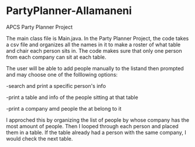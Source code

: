 # PartyPlanner-Allamaneni
APCS Party Planner Project

The main class file is Main.java. In the Party Planner Project, the code takes a csv file and organizes all the names in it to make a roster of what table and chair each person sits in. The code makes sure that only one person from each company can sit at each table.

The user will be able to add people manually to the listand then prompted and may choose one of the folllowing options:

-search and print a specific person's info

-print a table and info of the people sitting at that table

-print a company amd people the at belong to it

I approched this by organizing the list of people by whose company has the most amount of people. Then I looped through each person and placed them in a table. If the table already had a person with the same company, I would check the next table. 

